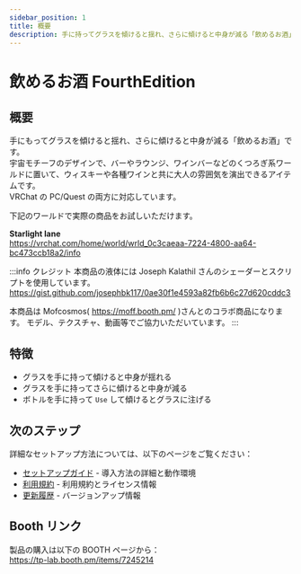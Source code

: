 ```yaml
---
sidebar_position: 1
title: 概要
description: 手に持ってグラスを傾けると揺れ、さらに傾けると中身が減る「飲めるお酒」のドキュメント
---
```


# 飲めるお酒 FourthEdition

## 概要

手にもってグラスを傾けると揺れ、さらに傾けると中身が減る「飲めるお酒」です。  
宇宙モチーフのデザインで、バーやラウンジ、ワインバーなどのくつろぎ系ワールドに置いて、ウィスキーや各種ワインと共に大人の雰囲気を演出できるアイテムです。  
VRChat の PC/Quest の両方に対応しています。

下記のワールドで実際の商品をお試しいただけます。

**Starlight lane**  
https://vrchat.com/home/world/wrld_0c3caeaa-7224-4800-aa64-bc473ccb18a2/info

:::info クレジット
本商品の液体には Joseph Kalathil さんのシェーダーとスクリプトを使用しています。
https://gist.github.com/josephbk117/0ae30f1e4593a82fb6b6c27d620cddc3

本商品は Mofcosmos( https://moff.booth.pm/ )さんとのコラボ商品になります。
モデル、テクスチャ、動画等でご協力いただいています。
:::

## 特徴

- グラスを手に持って傾けると中身が揺れる
- グラスを手に持ってさらに傾けると中身が減る
- ボトルを手に持って `Use` して傾けるとグラスに注げる

## 次のステップ

詳細なセットアップ方法については、以下のページをご覧ください：

- [セットアップガイド](./setup) - 導入方法の詳細と動作環境
- [利用規約](./terms) - 利用規約とライセンス情報
- [更新履歴](./changelog) - バージョンアップ情報

## Booth リンク

製品の購入は以下の BOOTH ページから：  
https://tp-lab.booth.pm/items/7245214
